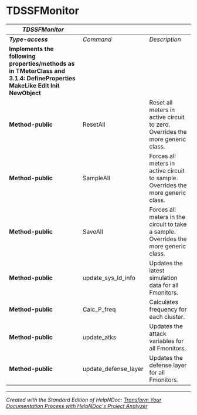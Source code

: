 # TDSSFMonitor

| ***TDSSFMonitor*** |  |  |
| --- | --- | --- |
| ***Type-access*** | *Command* | *Description* |
| **Implements the following properties/methods as in TMeterClass and 3.1.4:** **DefineProperties** **MakeLike** **Edit** **Init** **NewObject** |  |  |
| **Method-public** | ResetAll | Reset all meters in active circuit to zero. Overrides the more generic class. |
| **Method-public** | SampleAll | Forces all meters in active circuit to sample. Overrides the more generic class. |
| **Method-public** | SaveAll | Forces all meters in the circuit to take a sample. Overrides the more generic class. |
| **Method-public** | update\_sys\_ld\_info | Updates the latest simulation data for all Fmonitors. |
| **Method-public** | Calc\_P\_freq | Calculates frequency for each cluster. |
| **Method-public** | update\_atks | Updates the attack variables for all Fmonitors. |
| **Method-public** | update\_defense\_layer | Updates the defense layer for all Fmonitors. |



***
_Created with the Standard Edition of HelpNDoc: [Transform Your Documentation Process with HelpNDoc's Project Analyzer](<https://www.helpndoc.com/feature-tour/advanced-project-analyzer/>)_
